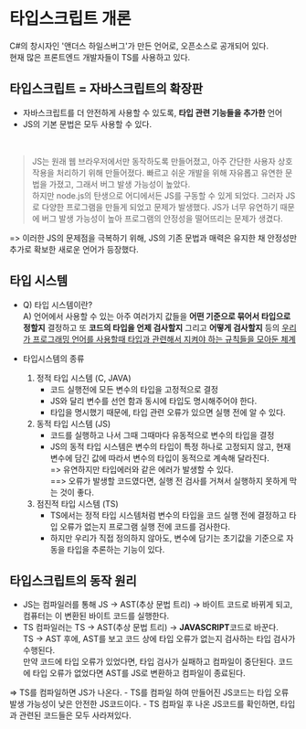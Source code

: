 # 타입스크립트 개론

C#의 창시자인 '앤더스 하일스버그'가 만든 언어로, 오픈소스로 공개되어 있다.  
현재 많은 프론트엔드 개발자들이 TS를 사용하고 있다.

## 타입스크립트 = 자바스크립트의 확장판

-   자바스크립트를 더 안전하게 사용할 수 있도록, **타입 관련 기능들을 추가한** 언어
-   JS의 기본 문법은 모두 사용할 수 있다.

<br/>

> JS는 원래 웹 브라우저에서만 동작하도록 만들어졌고, 아주 간단한 사용자 상호작용을 처리하기 위해 만들어졌다. 빠르고 쉬운 개발을 위해 자유롭고 유연한 문법을 가졌고, 그래서 버그 발생 가능성이 높았다.  
> 하지만 node.js의 탄생으로 어디에서든 JS를 구동할 수 있게 되었다. 그러자 JS로 다양한 프로그램을 만들게 되었고 문제가 발생했다. JS가 너무 유연하기 때문에 버그 발생 가능성이 높아 프로그램의 안정성을 떨어뜨리는 문제가 생겼다.

=> 이러한 JS의 문제점을 극복하기 위해, JS의 기존 문법과 매력은 유지한 채 안정성만 추가로 확보한 새로운 언어가 등장했다.

## 타입 시스템

-   Q) 타입 시스템이란?  
    A) 언어에서 사용할 수 있는 아주 여러가지 값들을 **어떤 기준으로 묶어서 타입으로 정할지** 결정하고 또 **코드의 타입을 언제 검사할지** 그리고 **어떻게 검사할지** 등의 <u>우리가 프로그래밍 언어를 사용할때 타입과 관련해서 지켜야 하는 규칙들을 모아둔 체계</u>

-   타입시스템의 종류
    1. 정적 타입 시스템 (C, JAVA)
        - 코드 실행전에 모든 변수의 타입을 고정적으로 결정
        - JS와 달리 변수를 선언 함과 동시에 타입도 명시해주어야 한다.
        - 타입을 명시했기 때문에, 타입 관련 오류가 있으면 실행 전에 알 수 있다.
    2. 동적 타입 시스템 (JS)
        - 코드를 실행하고 나서 그때 그때마다 유동적으로 변수의 타입을 결정
        - JS의 동적 타입 시스템은 변수의 타입이 특정 하나로 고정되지 않고, 현재 변수에 담긴 값에 따라서 변수의 타입이 동적으로 계속해 달라진다.  
          => 유연하지만 타입에러와 같은 에러가 발생할 수 있다.  
          ==> 오류가 발생할 코드였다면, 실행 전 검사를 거쳐서 실행하지 못하게 막는 것이 좋다.
    3. 점진적 타입 시스템 (TS)
        - TS에서는 정적 타입 시스템처럼 변수의 타입을 코드 실행 전에 결정하고 타입 오류가 없는지 프로그램 실행 전에 코드를 검사한다.
        - 하지만 우리가 직접 정의하지 않아도, 변수에 담기는 초기값을 기준으로 자동을 타입을 추론하는 기능이 있다.

## 타입스크립트의 동작 원리

-   JS는 컴파일러를 통해 JS -> AST(추상 문법 트리) -> 바이트 코드로 바뀌게 되고, 컴퓨터는 이 변환된 바이트 코드를 실행한다.
-   TS 컴파일러는 TS -> AST(추상 문법 트리) -> **JAVASCRIPT**코드로 바꾼다.  
     TS -> AST 후에, AST를 보고 코드 상에 타입 오류가 없는지 검사하는 타입 검사가 수행된다.  
     만약 코드에 타입 오류가 있었다면, 타입 검사가 실패하고 컴파일이 중단된다. 코드에 타입 오류가 없었다면 AST를 JS로 변환하고 컴파일이 종료된다.

=> TS를 컴파일하면 JS가 나온다. - TS를 컴파일 하여 만들어진 JS코드는 타입 오류 발생 가능성이 낮은 안전한 JS코드이다. - TS 컴파일 후 나온 JS코드를 확인하면, 타입과 관련된 코드들은 모두 사라져있다.
